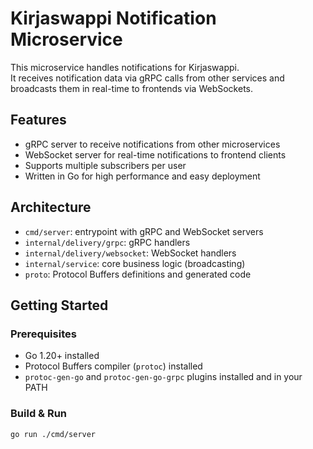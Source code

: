 # Kirjaswappi Notification Microservice

This microservice handles notifications for Kirjaswappi.  
It receives notification data via gRPC calls from other services and broadcasts them in real-time to frontends via WebSockets.

## Features

- gRPC server to receive notifications from other microservices
- WebSocket server for real-time notifications to frontend clients
- Supports multiple subscribers per user
- Written in Go for high performance and easy deployment

## Architecture

- `cmd/server`: entrypoint with gRPC and WebSocket servers
- `internal/delivery/grpc`: gRPC handlers
- `internal/delivery/websocket`: WebSocket handlers
- `internal/service`: core business logic (broadcasting)
- `proto`: Protocol Buffers definitions and generated code

## Getting Started

### Prerequisites

- Go 1.20+ installed
- Protocol Buffers compiler (`protoc`) installed
- `protoc-gen-go` and `protoc-gen-go-grpc` plugins installed and in your PATH

### Build & Run

```bash
go run ./cmd/server
